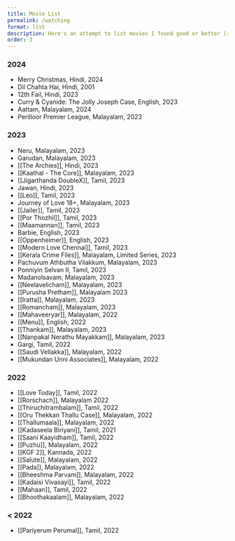 ```yaml
---
title: Movie List
permalink: /watching
format: list
description: Here's an attempt to list movies I found good or better (rated 2.5+ out of 5). I admit, maintaining it has been a challenge!
order: 3
---
```


### 2024
- Merry Christmas, Hindi, 2024
- Dil Chahta Hai, Hindi, 2001
- 12th Fail, Hindi, 2023
- Curry & Cyanide: The Jolly Joseph Case, English, 2023
- Aattam, Malayalam, 2024
- Perilloor Premier League, Malayalam, 2023

### 2023
- Neru, Malayalam, 2023
- Garudan, Malayalam, 2023
- [[The Archies]], Hindi, 2023
- [[Kaathal - The Core]], Malayalam, 2023
- [[Jigarthanda DoubleX]], Tamil, 2023
- Jawan, Hindi, 2023
- [[Leo]], Tamil, 2023
- Journey of Love 18+, Malayalam, 2023
- [[Jailer]], Tamil, 2023
- [[Por Thozhil]], Tamil, 2023
- [[Maamannan]], Tamil, 2023
- Barbie, English, 2023
- [[Oppenheimer]], English, 2023
- [[Modern Love Chennai]], Tamil, 2023
- [[Kerala Crime Files]], Malayalam, Limited Series, 2023
- Pachuvum Athbutha Vilakkum, Malayalam, 2023
- Ponniyin Selvan II, Tamil, 2023
- Madanolsavam, Malayalam, 2023
- [[Neelavelicham]], Malayalam, 2023
- [[Purusha Pretham]], Malayalam 2023
- [[Iratta]], Malayalam, 2023
- [[Romancham]], Malayalam, 2023
- [[Mahaveeryar]], Malayalam, 2022
- [[Menu]], English, 2022
- [[Thankam]], Malayalam, 2023
- [[Nanpakal Nerathu Mayakkam]], Malayalam, 2023
- Gargi, Tamil, 2022
- [[Saudi Vellakka]], Malayalam, 2022
- [[Mukundan Unni Associates]], Malayalam, 2022

### 2022
- [[Love Today]], Tamil, 2022
- [[Rorschach]], Malayalam 2022
- [[Thiruchitrambalam]], Tamil, 2022
- [[Oru Thekkan Thallu Case]], Malayalam, 2022
- [[Thallumaala]], Malayalam, 2022
- [[Kadaseela Biriyani]], Tamil, 2021
- [[Saani Kaayidham]], Tamil, 2022
- [[Puzhu]], Malayalam, 2022
- [[KGF 2]], Kannada, 2022
- [[Salute]], Malayalam, 2022
- [[Pada]], Malayalam, 2022
- [[Bheeshma Parvam]], Malayalam, 2022
- [[Kadaisi Vivasayi]], Tamil, 2022
- [[Mahaan]], Tamil, 2022
- [[Bhoothakaalam]], Malayalam, 2022

### < 2022
- [[Pariyerum Perumal]], Tamil, 2022
